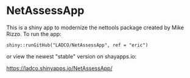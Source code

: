 NetAssessApp
============

This is a shiny app to modernize the nettools package created by Mike Rizzo. To run the app:

```shiny::runGitHub("LADCO/NetAssessApp", ref = "eric")```

or view the newest "stable" version on shayapps.io:

 https://ladco.shinyapps.io/NetAssessApp/

